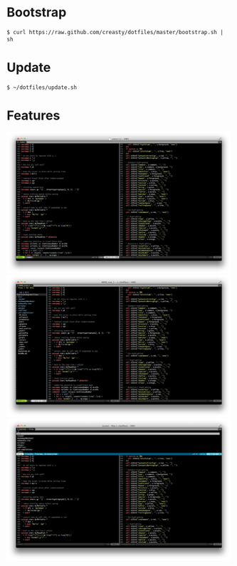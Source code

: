 Bootstrap
=========

	$ curl https://raw.github.com/creasty/dotfiles/master/bootstrap.sh | sh


Update
======

	$ ~/dotfiles/update.sh


Features
========

![](./screenshots/01.png)
![](./screenshots/02.png)
![](./screenshots/03.png)

